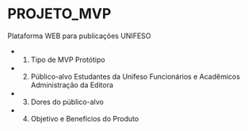# PROJETO_MVP
Plataforma WEB para publicações UNIFESO
 - 1. Tipo de MVP
      Protótipo
 - 2. Público-alvo
      Estudantes da Unifeso
      Funcionários e Acadêmicos
      Administração da Editora
 - 3. Dores do público-alvo
 - 4. Objetivo e Benefícios do Produto


